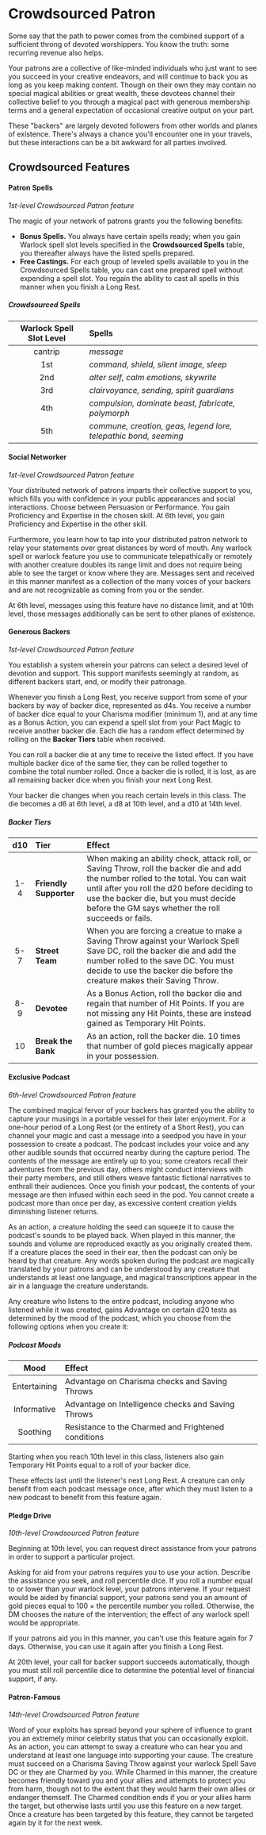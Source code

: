 # Crowdsourced Patron

Some say that the path to power comes from the combined support of a sufficient throng of devoted worshippers. You know the truth: some recurring revenue also helps.

Your patrons are a collective of like-minded individuals who just want to see you succeed in your creative endeavors, and will continue to back you as long as you keep making content. Though on their own they may contain no special magical abilities or great wealth, these devotees channel their collective belief to you through a magical pact with generous membership terms and a general expectation of occasional creative output on your part.

These "backers" are largely devoted followers from other worlds and planes of existence. There's always a chance you'll encounter one in your travels, but these interactions can be a bit awkward for all parties involved.

## Crowdsourced Features

#### Patron Spells

_1st-level Crowdsourced Patron feature_


The magic of your network of patrons grants you the following benefits:

- **Bonus Spells.** You always have certain spells ready; when you gain Warlock spell slot levels specified in the **Crowdsourced Spells** table, you thereafter always have the listed spells prepared.
- **Free Castings.** For each group of leveled spells available to you in the Crowdsourced Spells table, you can cast one prepared spell without expending a spell slot. You regain the ability to cast all spells in this manner when you finish a Long Rest.

##### Crowdsourced Spells

| Warlock Spell Slot Level | Spells |
|:-----------:|:-------|
| cantrip     | _message_ |
| 1st         | _command, shield, silent image, sleep_ |
| 2nd         | _alter self, calm emotions, skywrite_ |
| 3rd         | _clairvoyance, sending, spirit guardians_ |
| 4th         | _compulsion, dominate beast, fabricate, polymorph_ |
| 5th         | _commune, creation, geas, legend lore, telepathic bond, seeming_ |

#### Social Networker

_1st-level Crowdsourced Patron feature_

Your distributed network of patrons imparts their collective support to you, which fills you with confidence in your public appearances and social interactions. Choose between Persuasion or Performance. You gain Proficiency and Expertise in the chosen skill. At 6th level, you gain Proficiency and Expertise in the other skill.

Furthermore, you learn how to tap into your distributed patron network to relay your statements over great distances by word of mouth. Any warlock spell or warlock feature you use to communicate telepathically or remotely with another creature doubles its range limit and does not require being able to see the target or know where they are. Messages sent and received in this manner manifest as a collection of the many voices of your backers and are not recognizable as coming from you or the sender.

At 6th level, messages using this feature have no distance limit, and at 10th level, those messages additionally can be sent to other planes of existence.

#### Generous Backers

_1st-level Crowdsourced Patron feature_


You establish a system wherein your patrons can select a desired level of devotion and support. This support manifests seemingly at random, as different backers start, end, or modify their patronage.

Whenever you finish a Long Rest, you receive support from some of your backers by way of backer dice, represented as d4s. You receive a number of backer dice equal to your Charisma modifier (minimum 1), and at any time as a Bonus Action, you can expend a spell slot from your Pact Magic to receive another backer die. Each die has a random effect determined by rolling on the **Backer Tiers** table when received.

You can roll a backer die at any time to receive the listed effect. If you have multiple backer dice of the same tier, they can be rolled together to combine the total number rolled. Once a backer die is rolled, it is lost, as are all remaining backer dice when you finish your next Long Rest.

Your backer die changes when you reach certain levels in this class. The die becomes a d6 at 6th level, a d8 at 10th level, and a d10 at 14th level.

##### Backer Tiers

| d10 | Tier | Effect |
|:---:|:-----|:-------|
| 1-4 | **Friendly Supporter** | When making an ability check, attack roll, or Saving Throw, roll the backer die and add the number rolled to the total. You can wait until after you roll the d20 before deciding to use the backer die, but you must decide before the GM says whether the roll succeeds or fails. |
| 5-7 | **Street Team** | When you are forcing a creatue to make a Saving Throw against your Warlock Spell Save DC, roll the backer die and add the number rolled to the save DC. You must decide to use the backer die before the creature makes their Saving Throw. |
| 8-9 | **Devotee** | As a Bonus Action, roll the backer die and regain that number of Hit Points. If you are not missing any Hit Points, these are instead gained as Temporary Hit Points. |
| 10  | **Break the Bank** | As an action, roll the backer die. 10 times that number of gold pieces magically appear in your possession. |

#### Exclusive Podcast

_6th-level Crowdsourced Patron feature_

The combined magical fervor of your backers has granted you the ability to capture your musings in a portable vessel for their later enjoyment. For a one-hour period of a Long Rest (or the entirety of a Short Rest), you can channel your magic and cast a message into a seedpod you have in your possession to create a podcast. The podcast includes your voice and any other audible sounds that occurred nearby during the capture period. The contents of the message are entirely up to you; some creators recall their adventures from the previous day, others might conduct interviews with their party members, and still others weave fantastic fictional narratives to enthrall their audiences. Once you finish your podcast, the contents of your message are then infused within each seed in the pod. You cannot create a podcast more than once per day, as excessive content creation yields diminishing listener returns.

As an action, a creature holding the seed can squeeze it to cause the podcast's sounds to be played back. When played in this manner, the sounds and volume are reproduced exactly as you originally created them. If a creature places the seed in their ear, then the podcast can only be heard by that creature. Any words spoken during the podcast are magically translated by your patrons and can be understood by any creature that understands at least one language, and magical transcriptions appear in the air in a language the creature understands.

Any creature who listens to the entire podcast, including anyone who listened while it was created, gains Advantage on certain d20 tests as determined by the mood of the podcast, which you choose from the following options when you create it:

##### Podcast Moods

| Mood | Effect |
|:-:|:-|
| Entertaining | Advantage on Charisma checks and Saving Throws |
| Informative | Advantage on Intelligence checks and Saving Throws |
| Soothing | Resistance to the Charmed and Frightened conditions |

Starting when you reach 10th level in this class, listeners also gain Temporary Hit Points equal to a roll of your backer dice.

These effects last until the listener's next Long Rest. A creature can only benefit from each podcast message once, after which they must listen to a new podcast to benefit from this feature again.

#### Pledge Drive

_10th-level Crowdsourced Patron feature_

Beginning at 10th level, you can request direct assistance from your patrons in order to support a particular project.

Asking for aid from your patrons requires you to use your action. Describe the assistance you seek, and roll percentile dice. If you roll a number equal to or lower than your warlock level, your patrons intervene. If your request would be aided by financial support, your patrons send you an amount of gold pieces equal to 100 × the percentile number you rolled. Otherwise, the DM chooses the nature of the intervention; the effect of any warlock spell would be appropriate.

If your patrons aid you in this manner, you can't use this feature again for 7 days. Otherwise, you can use it again after you finish a Long Rest.

At 20th level, your call for backer support succeeds automatically, though you must still roll percentile dice to determine the potential level of financial support, if any.

#### Patron-Famous

_14th-level Crowdsourced Patron feature_

Word of your exploits has spread beyond your sphere of influence to grant you an extremely minor celebrity status that you can occasionally exploit. As an action, you can attempt to sway a creature who can hear you and understand at least one language into supporting your cause. The creature must succeed on a Charisma Saving Throw against your warlock Spell Save DC or they are Charmed by you. While Charmed in this manner, the creature becomes friendly toward you and your allies and attempts to protect you from harm, though not to the extent that they would harm their own allies or endanger themself. The Charmed condition ends if you or your allies harm the target, but otherwise lasts until you use this feature on a new target. Once a creature has been targeted by this feature, they cannot be targeted again by it for the next week.
